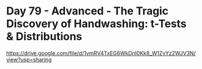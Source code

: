 # Day 79 - Advanced - The Tragic Discovery of Handwashing: t-Tests & Distributions

https://drive.google.com/file/d/1vmRV4TxEG6WkDnI0Kk8_W1ZyYz2WJV3N/view?usp=sharing
